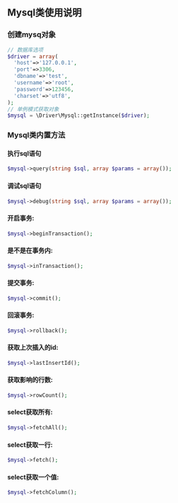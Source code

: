 ## Mysql类使用说明

### 创建mysq对象
```php
// 数据库选项
$driver = array(
  'host'=>'127.0.0.1',
  'port'=>3306,
  'dbname'=>'test',
  'username'=>'root',
  'password'=>123456,
  'charset'=>'utf8',
);
// 单例模式获取对象
$mysql = \Driver\Mysql::getInstance($driver);
```

### Mysql类内置方法


#### 执行sql语句
```php
$mysql->query(string $sql, array $params = array());
```
#### 调试sql语句
```php
$mysql->debug(string $sql, array $params = array());
```
#### 开启事务:
```php
$mysql->beginTransaction();
```
#### 是不是在事务内:
```php
$mysql->inTransaction();
```
#### 提交事务:
```php
$mysql->commit();
```
#### 回滚事务:
```php
$mysql->rollback();
```
#### 获取上次插入的id:
```php
$mysql->lastInsertId();
```
#### 获取影响的行数:
```php
$mysql->rowCount();
```
#### select获取所有:
```php
$mysql->fetchAll();
```
#### select获取一行:
```php
$mysql->fetch();
```
#### select获取一个值:
```php
$mysql->fetchColumn();
```
